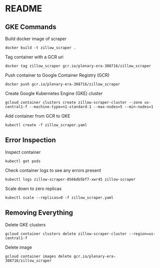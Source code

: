 # README
## GKE Commands ##
Build docker image of scraper
```
docker build -t zillow_scraper .
```
Tag container with a GCR uri
```
docker tag zillow_scraper gcr.io/plenary-era-308716/zillow_scraper
```
Push container to Google Container Registry (GCR)
```
docker push gcr.io/plenary-era-308716/zillow_scraper
```
Create Google Kubernetes Engine (GKE) cluster
```
gcloud container clusters create zillow-scraper-cluster --zone us-central1-f --machine-type=n1-standard-1 --max-nodes=5 --min-nodes=1
```
Add container from GCR to GKE
```
kubectl create -f zillow_scraper.yaml
```
## Error Inspection ##
Inspect container
```
kubectl get pods
```
Check container logs to see any errors present
```
kubectl logs zillow-scraper-8566db5bf7-xwr45 zillow-scraper
```
Scale down to zero replicas
```
kubectl scale --replicas=0 -f zillow_scraper.yaml
```
## Removing Everything ##
Delete GKE clusters
```
gcloud container clusters delete zillow-scraper-cluster --region=us-central1-f
```
Delete image
```
gcloud container images delete gcr.io/plenary-era-308716/zillow_scraper
```
